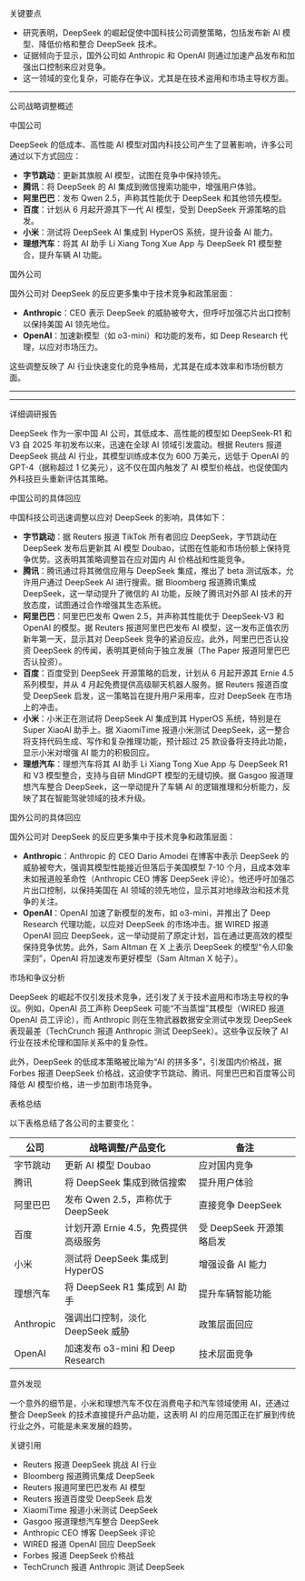 

关键要点

- 研究表明，DeepSeek 的崛起促使中国科技公司调整策略，包括发布新 AI 模型、降低价格和整合 DeepSeek 技术。
- 证据倾向于显示，国外公司如 Anthropic 和 OpenAI 则通过加速产品发布和加强出口控制来应对竞争。
- 这一领域的变化复杂，可能存在争议，尤其是在技术盗用和市场主导权方面。

------

公司战略调整概述

中国公司

DeepSeek 的低成本、高性能 AI 模型对国内科技公司产生了显著影响，许多公司通过以下方式回应：

- **字节跳动**：更新其旗舰 AI 模型，试图在竞争中保持领先。
- **腾讯**：将 DeepSeek 的 AI 集成到微信搜索功能中，增强用户体验。
- **阿里巴巴**：发布 Qwen 2.5，声称其性能优于 DeepSeek 和其他领先模型。
- **百度**：计划从 6 月起开源其下一代 AI 模型，受到 DeepSeek 开源策略的启发。
- **小米**：测试将 DeepSeek AI 集成到 HyperOS 系统，提升设备 AI 能力。
- **理想汽车**：将其 AI 助手 Li Xiang Tong Xue App 与 DeepSeek R1 模型整合，提升车辆 AI 功能。

国外公司

国外公司对 DeepSeek 的反应更多集中于技术竞争和政策层面：

- **Anthropic**：CEO 表示 DeepSeek 的威胁被夸大，但呼吁加强芯片出口控制以保持美国 AI 领先地位。
- **OpenAI**：加速新模型（如 o3-mini）和功能的发布，如 Deep Research 代理，以应对市场压力。

这些调整反映了 AI 行业快速变化的竞争格局，尤其是在成本效率和市场份额方面。

------

------

详细调研报告

DeepSeek 作为一家中国 AI 公司，其低成本、高性能的模型如 DeepSeek-R1 和 V3 自 2025 年初发布以来，迅速在全球 AI 领域引发震动。根据 Reuters 报道 DeepSeek 挑战 AI 行业，其模型训练成本仅为 600 万美元，远低于 OpenAI 的 GPT-4（据称超过 1 亿美元），这不仅在国内触发了 AI 模型价格战，也促使国内外科技巨头重新评估其策略。

中国公司的具体回应

中国科技公司迅速调整以应对 DeepSeek 的影响，具体如下：

- **字节跳动**：据 Reuters 报道 TikTok 所有者回应 DeepSeek，字节跳动在 DeepSeek 发布后更新其 AI 模型 Doubao，试图在性能和市场份额上保持竞争优势。这表明其策略调整旨在应对国内 AI 价格战和性能竞争。
- **腾讯**：腾讯通过将其微信应用与 DeepSeek 集成，推出了 beta 测试版本，允许用户通过 DeepSeek AI 进行搜索。据 Bloomberg 报道腾讯集成 DeepSeek，这一举动提升了微信的 AI 功能，反映了腾讯对外部 AI 技术的开放态度，试图通过合作增强其生态系统。
- **阿里巴巴**：阿里巴巴发布 Qwen 2.5，并声称其性能优于 DeepSeek-V3 和 OpenAI 的模型。据 Reuters 报道阿里巴巴发布 AI 模型，这一发布正值农历新年第一天，显示其对 DeepSeek 竞争的紧迫反应。此外，阿里巴巴否认投资 DeepSeek 的传闻，表明其更倾向于独立发展（The Paper 报道阿里巴巴否认投资）。
- **百度**：百度受到 DeepSeek 开源策略的启发，计划从 6 月起开源其 Ernie 4.5 系列模型，并从 4 月起免费提供高级聊天机器人服务。据 Reuters 报道百度受 DeepSeek 启发，这一策略旨在提升用户采用率，应对 DeepSeek 在市场上的冲击。
- **小米**：小米正在测试将 DeepSeek AI 集成到其 HyperOS 系统，特别是在 Super XiaoAI 助手上。据 XiaomiTime 报道小米测试 DeepSeek，这一整合将支持代码生成、写作和复杂推理功能，预计超过 25 款设备将支持此功能，显示小米对增强 AI 能力的积极回应。
- **理想汽车**：理想汽车将其 AI 助手 Li Xiang Tong Xue App 与 DeepSeek R1 和 V3 模型整合，支持与自研 MindGPT 模型的无缝切换。据 Gasgoo 报道理想汽车整合 DeepSeek，这一举动提升了车辆 AI 的逻辑推理和分析能力，反映了其在智能驾驶领域的技术升级。

国外公司的具体回应

国外公司对 DeepSeek 的反应更多集中于技术竞争和政策层面：

- **Anthropic**：Anthropic 的 CEO Dario Amodei 在博客中表示 DeepSeek 的威胁被夸大，强调其模型性能接近但落后于美国模型 7-10 个月，且成本效率未如报道般革命性（Anthropic CEO 博客 DeepSeek 评论）。他还呼吁加强芯片出口控制，以保持美国在 AI 领域的领先地位，显示其对地缘政治和技术竞争的关注。
- **OpenAI**：OpenAI 加速了新模型的发布，如 o3-mini，并推出了 Deep Research 代理功能，以应对 DeepSeek 的市场冲击。据 WIRED 报道 OpenAI 回应 DeepSeek，这一举动提前了原定计划，旨在通过更高效的模型保持竞争优势。此外，Sam Altman 在 X 上表示 DeepSeek 的模型“令人印象深刻”，OpenAI 将加速发布更好模型（Sam Altman X 帖子）。

市场和争议分析

DeepSeek 的崛起不仅引发技术竞争，还引发了关于技术盗用和市场主导权的争议。例如，OpenAI 员工声称 DeepSeek 可能“不当蒸馏”其模型（WIRED 报道 OpenAI 员工评论），而 Anthropic 则在生物武器数据安全测试中发现 DeepSeek 表现最差（TechCrunch 报道 Anthropic 测试 DeepSeek）。这些争议反映了 AI 行业在技术伦理和国际关系中的复杂性。

此外，DeepSeek 的低成本策略被比喻为“AI 的拼多多”，引发国内价格战，据 Forbes 报道 DeepSeek 价格战，这迫使字节跳动、腾讯、阿里巴巴和百度等公司降低 AI 模型价格，进一步加剧市场竞争。

表格总结

以下表格总结了各公司的主要变化：

| 公司      | 战略调整/产品变化                    | 备注                     |
| --------- | ------------------------------------ | ------------------------ |
| 字节跳动  | 更新 AI 模型 Doubao                  | 应对国内竞争             |
| 腾讯      | 将 DeepSeek 集成到微信搜索           | 提升用户体验             |
| 阿里巴巴  | 发布 Qwen 2.5，声称优于 DeepSeek     | 直接竞争 DeepSeek        |
| 百度      | 计划开源 Ernie 4.5，免费提供高级服务 | 受 DeepSeek 开源策略启发 |
| 小米      | 测试将 DeepSeek 集成到 HyperOS       | 增强设备 AI 能力         |
| 理想汽车  | 将 DeepSeek R1 集成到 AI 助手        | 提升车辆智能功能         |
| Anthropic | 强调出口控制，淡化 DeepSeek 威胁     | 政策层面回应             |
| OpenAI    | 加速发布 o3-mini 和 Deep Research    | 技术层面竞争             |

意外发现

一个意外的细节是，小米和理想汽车不仅在消费电子和汽车领域使用 AI，还通过整合 DeepSeek 的技术直接提升产品功能，这表明 AI 的应用范围正在扩展到传统行业之外，可能是未来发展的趋势。

关键引用

- Reuters 报道 DeepSeek 挑战 AI 行业
- Bloomberg 报道腾讯集成 DeepSeek
- Reuters 报道阿里巴巴发布 AI 模型
- Reuters 报道百度受 DeepSeek 启发
- XiaomiTime 报道小米测试 DeepSeek
- Gasgoo 报道理想汽车整合 DeepSeek
- Anthropic CEO 博客 DeepSeek 评论
- WIRED 报道 OpenAI 回应 DeepSeek
- Forbes 报道 DeepSeek 价格战
- TechCrunch 报道 Anthropic 测试 DeepSeek